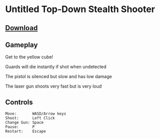 # Untitled Top-Down Stealth Shooter

## [Download](https://github.com/Calneideck/AI/releases)

## Gameplay

Get to the yellow cube!

Guards will die instantly if shot when undetected

The pistol is silenced but slow and has low damage

The laser gun shoots very fast but is very loud

## Controls
```
Move:       WASD/Arrow keys
Shoot:      Left Click
Change Gun: Space
Pause:      P
Restart:    Escape
```
